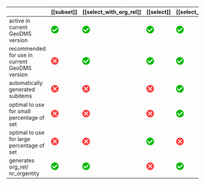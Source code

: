 
|                                  | [[subset]]  | [[select_with_org_rel]] | [[select]] | [[select_with_attr_by_org_rel]] | [[select_with_attr_by_cond]] | 
| -------------------------------- | ----------- | ------------------------| -----------|-------------------------------- | ---------------------------- |
| active in current GeoDMS version | <img src="images/check-button.png" width="20">| <img src="images/check-button.png" width="20"> | <img src="images/check-button.png" width="20"> | <img src="images/check-button.png" width="20">| <img src="images/check-button.png" width="20">|
| recommended for use in current GeoDMS version | <img src="images/delete-button.png" width="20">| <img src="images/check-button.png" width="20">| <img src="images/check-button.png" width="20"> | <img src="images/check-button.png" width="20">| <img src="images/check-button.png" width="20">|
| automatically generated subitems | <img src="images/delete-button.png" width="20"> | <img src="images/delete-button.png" width="20"> | <img src="images/delete-button.png" width="20"> | <img src="images/check-button.png" width="20">| <img src="images/check-button.png" width="20">|
| optimal to use for small percentage of set   | <img src="images/delete-button.png" width="20">| <img src="images/delete-button.png" width="20">| <img src="images/delete-button.png" width="20">| <img src="images/check-button.png" width="20">| <img src="images/delete-button.png" width="20">|
| optimal to use for large percentage of set   | <img src="images/delete-button.png" width="20">| <img src="images/delete-button.png" width="20">| <img src="images/check-button.png" width="20">|  <img src="images/delete-button.png" width="20">| <img src="images/check-button.png" width="20">|
| generates org_rel/<BR>nr_orgentity | <img src="images/check-button.png" width="20"> | <img src="images/check-button.png" width="20">| <img src="images/delete-button.png" width="20"> | <img src="images/check-button.png" width="20"> | <img src="images/delete-button.png" width="20">|
